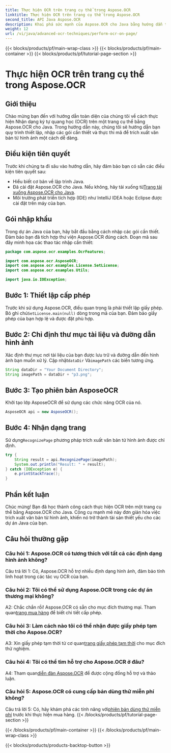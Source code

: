 ```yaml
---
title: Thực hiện OCR trên trang cụ thể trong Aspose.OCR
linktitle: Thực hiện OCR trên trang cụ thể trong Aspose.OCR
second_title: API Java Aspose.OCR
description: Khai phá sức mạnh của Aspose.OCR cho Java bằng hướng dẫn từng bước của chúng tôi về cách thực hiện OCR trên các trang cụ thể. Trích xuất văn bản dễ dàng từ hình ảnh và cải thiện các dự án Java của bạn.
weight: 12
url: /vi/java/advanced-ocr-techniques/perform-ocr-on-page/
---
```


{{< blocks/products/pf/main-wrap-class >}}
{{< blocks/products/pf/main-container >}}
{{< blocks/products/pf/tutorial-page-section >}}

# Thực hiện OCR trên trang cụ thể trong Aspose.OCR

## Giới thiệu

Chào mừng bạn đến với hướng dẫn toàn diện của chúng tôi về cách thực hiện Nhận dạng ký tự quang học (OCR) trên một trang cụ thể bằng Aspose.OCR cho Java. Trong hướng dẫn này, chúng tôi sẽ hướng dẫn bạn quy trình thiết lập, nhập các gói cần thiết và thực thi mã để trích xuất văn bản từ hình ảnh một cách dễ dàng.

## Điều kiện tiên quyết

Trước khi chúng ta đi sâu vào hướng dẫn, hãy đảm bảo bạn có sẵn các điều kiện tiên quyết sau:

- Hiểu biết cơ bản về lập trình Java.
-  Đã cài đặt Aspose.OCR cho Java. Nếu không, hãy tải xuống từ[Trang tải xuống Aspose.OCR cho Java](https://releases.aspose.com/ocr/java/).
- Môi trường phát triển tích hợp (IDE) như IntelliJ IDEA hoặc Eclipse được cài đặt trên máy của bạn.

## Gói nhập khẩu

Trong dự án Java của bạn, hãy bắt đầu bằng cách nhập các gói cần thiết. Đảm bảo bạn đã tích hợp thư viện Aspose.OCR đúng cách. Đoạn mã sau đây minh họa các thao tác nhập cần thiết:

```java
package com.aspose.ocr.examples.OcrFeatures;

import com.aspose.ocr.AsposeOCR;
import com.aspose.ocr.examples.License.SetLicense;
import com.aspose.ocr.examples.Utils;

import java.io.IOException;
```

## Bước 1: Thiết lập cấp phép

 Trước khi sử dụng Aspose.OCR, điều quan trọng là phải thiết lập giấy phép. Bỏ ghi chú`SetLicense.main(null)` dòng trong mã của bạn. Đảm bảo giấy phép của bạn hợp lệ và được đặt phù hợp.

## Bước 2: Chỉ định thư mục tài liệu và đường dẫn hình ảnh

Xác định thư mục nơi tài liệu của bạn được lưu trữ và đường dẫn đến hình ảnh bạn muốn xử lý. Cập nhật`dataDir` Và`imagePath` các biến tương ứng.

```java
String dataDir = "Your Document Directory";
String imagePath = dataDir + "p3.png";
```

## Bước 3: Tạo phiên bản AsposeOCR

Khởi tạo lớp AsposeOCR để sử dụng các chức năng OCR của nó.

```java
AsposeOCR api = new AsposeOCR();
```

## Bước 4: Nhận dạng trang

 Sử dụng`RecognizePage` phương pháp trích xuất văn bản từ hình ảnh được chỉ định.

```java
try {
    String result = api.RecognizePage(imagePath);
    System.out.println("Result: " + result);
} catch (IOException e) {
    e.printStackTrace();
}
```

## Phần kết luận

Chúc mừng! Bạn đã học thành công cách thực hiện OCR trên một trang cụ thể bằng Aspose.OCR cho Java. Công cụ mạnh mẽ này đơn giản hóa việc trích xuất văn bản từ hình ảnh, khiến nó trở thành tài sản thiết yếu cho các dự án Java của bạn.

## Câu hỏi thường gặp

### Câu hỏi 1: Aspose.OCR có tương thích với tất cả các định dạng hình ảnh không?

Câu trả lời 1: Có, Aspose.OCR hỗ trợ nhiều định dạng hình ảnh, đảm bảo tính linh hoạt trong các tác vụ OCR của bạn.

### Câu hỏi 2: Tôi có thể sử dụng Aspose.OCR trong các dự án thương mại không?

 A2: Chắc chắn rồi! Aspose.OCR có sẵn cho mục đích thương mại. Tham quan[trang mua hàng](https://purchase.aspose.com/buy) để biết chi tiết cấp phép.

### Câu hỏi 3: Làm cách nào tôi có thể nhận được giấy phép tạm thời cho Aspose.OCR?

 A3: Xin giấy phép tạm thời từ cơ quan[trang giấy phép tạm thời](https://purchase.aspose.com/temporary-license/) cho mục đích thử nghiệm.

### Câu hỏi 4: Tôi có thể tìm hỗ trợ cho Aspose.OCR ở đâu?

 A4: Tham quan[diễn đàn Aspose.OCR](https://forum.aspose.com/c/ocr/16) để được cộng đồng hỗ trợ và thảo luận.

### Câu hỏi 5: Aspose.OCR có cung cấp bản dùng thử miễn phí không?

 Câu trả lời 5: Có, hãy khám phá các tính năng với[phiên bản dùng thử miễn phí](https://releases.aspose.com/) trước khi thực hiện mua hàng.
{{< /blocks/products/pf/tutorial-page-section >}}

{{< /blocks/products/pf/main-container >}}
{{< /blocks/products/pf/main-wrap-class >}}

{{< blocks/products/products-backtop-button >}}
